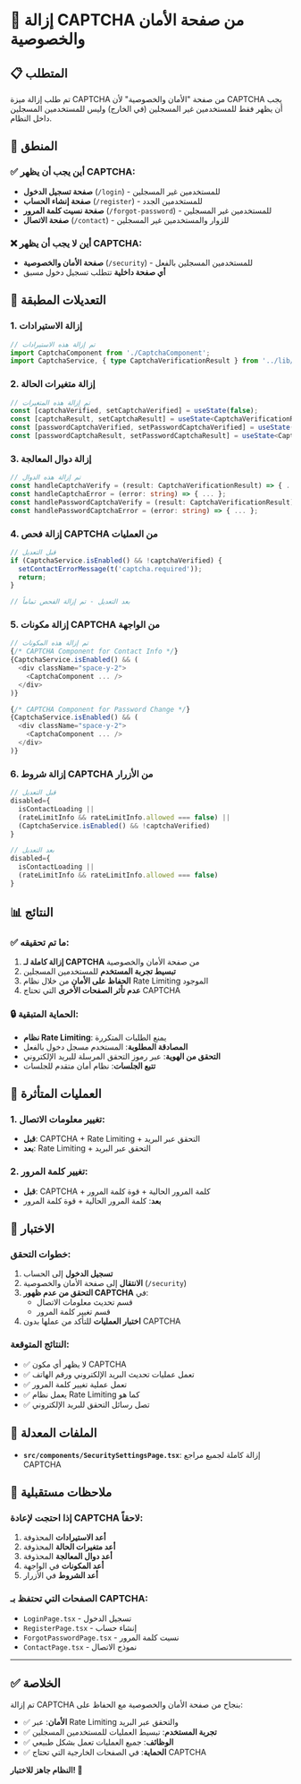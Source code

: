 # 🚫 إزالة CAPTCHA من صفحة الأمان والخصوصية

## 📋 المتطلب

تم طلب إزالة ميزة CAPTCHA من صفحة "الأمان والخصوصية" لأن CAPTCHA يجب أن يظهر فقط للمستخدمين غير المسجلين (في الخارج) وليس للمستخدمين المسجلين داخل النظام.

## 🎯 المنطق

### ✅ أين يجب أن يظهر CAPTCHA:
- **صفحة تسجيل الدخول** (`/login`) - للمستخدمين غير المسجلين
- **صفحة إنشاء الحساب** (`/register`) - للمستخدمين الجدد
- **صفحة نسيت كلمة المرور** (`/forgot-password`) - للمستخدمين غير المسجلين
- **صفحة الاتصال** (`/contact`) - للزوار والمستخدمين غير المسجلين

### ❌ أين لا يجب أن يظهر CAPTCHA:
- **صفحة الأمان والخصوصية** (`/security`) - للمستخدمين المسجلين بالفعل
- **أي صفحة داخلية** تتطلب تسجيل دخول مسبق

## 🔧 التعديلات المطبقة

### 1. إزالة الاستيرادات
```typescript
// تم إزالة هذه الاستيرادات
import CaptchaComponent from './CaptchaComponent';
import CaptchaService, { type CaptchaVerificationResult } from '../lib/captchaService';
```

### 2. إزالة متغيرات الحالة
```typescript
// تم إزالة هذه المتغيرات
const [captchaVerified, setCaptchaVerified] = useState(false);
const [captchaResult, setCaptchaResult] = useState<CaptchaVerificationResult | null>(null);
const [passwordCaptchaVerified, setPasswordCaptchaVerified] = useState(false);
const [passwordCaptchaResult, setPasswordCaptchaResult] = useState<CaptchaVerificationResult | null>(null);
```

### 3. إزالة دوال المعالجة
```typescript
// تم إزالة هذه الدوال
const handleCaptchaVerify = (result: CaptchaVerificationResult) => { ... };
const handleCaptchaError = (error: string) => { ... };
const handlePasswordCaptchaVerify = (result: CaptchaVerificationResult) => { ... };
const handlePasswordCaptchaError = (error: string) => { ... };
```

### 4. إزالة فحص CAPTCHA من العمليات
```typescript
// قبل التعديل
if (CaptchaService.isEnabled() && !captchaVerified) {
  setContactErrorMessage(t('captcha.required'));
  return;
}

// بعد التعديل - تم إزالة الفحص تماماً
```

### 5. إزالة مكونات CAPTCHA من الواجهة
```typescript
// تم إزالة هذه المكونات
{/* CAPTCHA Component for Contact Info */}
{CaptchaService.isEnabled() && (
  <div className="space-y-2">
    <CaptchaComponent ... />
  </div>
)}

{/* CAPTCHA Component for Password Change */}
{CaptchaService.isEnabled() && (
  <div className="space-y-2">
    <CaptchaComponent ... />
  </div>
)}
```

### 6. إزالة شروط CAPTCHA من الأزرار
```typescript
// قبل التعديل
disabled={
  isContactLoading ||
  (rateLimitInfo && rateLimitInfo.allowed === false) ||
  (CaptchaService.isEnabled() && !captchaVerified)
}

// بعد التعديل
disabled={
  isContactLoading ||
  (rateLimitInfo && rateLimitInfo.allowed === false)
}
```

## 📊 النتائج

### ✅ ما تم تحقيقه:
1. **إزالة كاملة لـ CAPTCHA** من صفحة الأمان والخصوصية
2. **تبسيط تجربة المستخدم** للمستخدمين المسجلين
3. **الحفاظ على الأمان** من خلال نظام Rate Limiting الموجود
4. **عدم تأثر الصفحات الأخرى** التي تحتاج CAPTCHA

### 🔒 الحماية المتبقية:
- **نظام Rate Limiting**: يمنع الطلبات المتكررة
- **المصادقة المطلوبة**: المستخدم مسجل دخول بالفعل
- **التحقق من الهوية**: عبر رموز التحقق المرسلة للبريد الإلكتروني
- **تتبع الجلسات**: نظام أمان متقدم للجلسات

## 🎯 العمليات المتأثرة

### 1. تغيير معلومات الاتصال:
- **قبل**: CAPTCHA + Rate Limiting + التحقق عبر البريد
- **بعد**: Rate Limiting + التحقق عبر البريد

### 2. تغيير كلمة المرور:
- **قبل**: CAPTCHA + كلمة المرور الحالية + قوة كلمة المرور
- **بعد**: كلمة المرور الحالية + قوة كلمة المرور

## 🧪 الاختبار

### خطوات التحقق:
1. **تسجيل الدخول** إلى الحساب
2. **الانتقال** إلى صفحة الأمان والخصوصية (`/security`)
3. **التحقق من عدم ظهور CAPTCHA** في:
   - قسم تحديث معلومات الاتصال
   - قسم تغيير كلمة المرور
4. **اختبار العمليات** للتأكد من عملها بدون CAPTCHA

### النتائج المتوقعة:
- ✅ لا يظهر أي مكون CAPTCHA
- ✅ تعمل عمليات تحديث البريد الإلكتروني ورقم الهاتف
- ✅ تعمل عملية تغيير كلمة المرور
- ✅ يعمل نظام Rate Limiting كما هو
- ✅ تصل رسائل التحقق للبريد الإلكتروني

## 📁 الملفات المعدلة

- **`src/components/SecuritySettingsPage.tsx`**: إزالة كاملة لجميع مراجع CAPTCHA

## 🔮 ملاحظات مستقبلية

### إذا احتجت لإعادة CAPTCHA لاحقاً:
1. **أعد الاستيرادات** المحذوفة
2. **أعد متغيرات الحالة** المحذوفة
3. **أعد دوال المعالجة** المحذوفة
4. **أعد المكونات** في الواجهة
5. **أعد الشروط** في الأزرار

### الصفحات التي تحتفظ بـ CAPTCHA:
- `LoginPage.tsx` - تسجيل الدخول
- `RegisterPage.tsx` - إنشاء حساب
- `ForgotPasswordPage.tsx` - نسيت كلمة المرور
- `ContactPage.tsx` - نموذج الاتصال

---

## ✅ الخلاصة

تم إزالة CAPTCHA بنجاح من صفحة الأمان والخصوصية مع الحفاظ على:
- ✅ **الأمان**: عبر Rate Limiting والتحقق عبر البريد
- ✅ **تجربة المستخدم**: تبسيط العمليات للمستخدمين المسجلين
- ✅ **الوظائف**: جميع العمليات تعمل بشكل طبيعي
- ✅ **الحماية**: في الصفحات الخارجية التي تحتاج CAPTCHA

**النظام جاهز للاختبار! 🚀**
